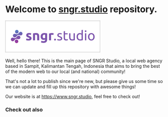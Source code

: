 # Welcome to [sngr.studio](https://www.sngr.studio) repository.

![header-image](./assets/header-image.jpg)

Well, hello there! This is the main page of SNGR Studio, a local web agency based in Sampit, Kalimantan Tengah, Indonesia that aims to bring the best of the modern web to our local (and national) community!

That's not a lot to publish since we're new, but please give us some time so we can update and fill up this repository with awesome things!

Our website is at https://www.sngr.studio, feel free to check out!

### Check out also

<div class="contra-hire-me-button" data-analyticsUserId="baa1bd0a-2025-4ccd-a5f1-d5fbaed2f10e" data-theme="light" data-username="radenpioneer"></div><script async src="https://contra.com/static/embed/sdk.js" charset="utf-8"></script>
